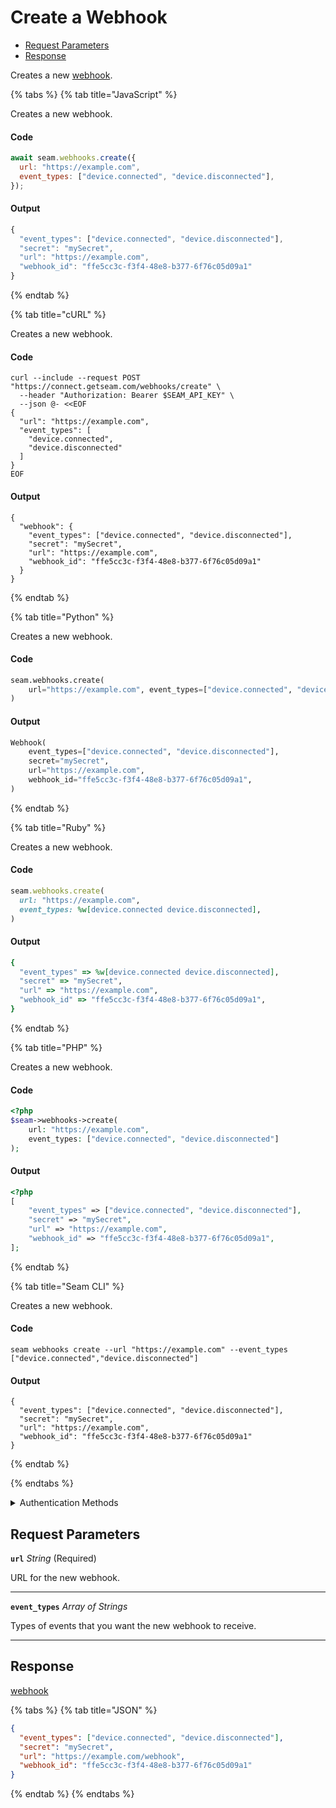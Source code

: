 # Create a Webhook

- [Request Parameters](#request-parameters)
- [Response](#response)

Creates a new [webhook](https://docs.seam.co/latest/developer-tools/webhooks).


{% tabs %}
{% tab title="JavaScript" %}

Creates a new webhook.

#### Code

```javascript
await seam.webhooks.create({
  url: "https://example.com",
  event_types: ["device.connected", "device.disconnected"],
});
```

#### Output

```javascript
{
  "event_types": ["device.connected", "device.disconnected"],
  "secret": "mySecret",
  "url": "https://example.com",
  "webhook_id": "ffe5cc3c-f3f4-48e8-b377-6f76c05d09a1"
}
```
{% endtab %}

{% tab title="cURL" %}

Creates a new webhook.

#### Code

```curl
curl --include --request POST "https://connect.getseam.com/webhooks/create" \
  --header "Authorization: Bearer $SEAM_API_KEY" \
  --json @- <<EOF
{
  "url": "https://example.com",
  "event_types": [
    "device.connected",
    "device.disconnected"
  ]
}
EOF
```

#### Output

```curl
{
  "webhook": {
    "event_types": ["device.connected", "device.disconnected"],
    "secret": "mySecret",
    "url": "https://example.com",
    "webhook_id": "ffe5cc3c-f3f4-48e8-b377-6f76c05d09a1"
  }
}
```
{% endtab %}

{% tab title="Python" %}

Creates a new webhook.

#### Code

```python
seam.webhooks.create(
    url="https://example.com", event_types=["device.connected", "device.disconnected"]
)
```

#### Output

```python
Webhook(
    event_types=["device.connected", "device.disconnected"],
    secret="mySecret",
    url="https://example.com",
    webhook_id="ffe5cc3c-f3f4-48e8-b377-6f76c05d09a1",
)
```
{% endtab %}

{% tab title="Ruby" %}

Creates a new webhook.

#### Code

```ruby
seam.webhooks.create(
  url: "https://example.com",
  event_types: %w[device.connected device.disconnected],
)
```

#### Output

```ruby
{
  "event_types" => %w[device.connected device.disconnected],
  "secret" => "mySecret",
  "url" => "https://example.com",
  "webhook_id" => "ffe5cc3c-f3f4-48e8-b377-6f76c05d09a1",
}
```
{% endtab %}

{% tab title="PHP" %}

Creates a new webhook.

#### Code

```php
<?php
$seam->webhooks->create(
    url: "https://example.com",
    event_types: ["device.connected", "device.disconnected"]
);
```

#### Output

```php
<?php
[
    "event_types" => ["device.connected", "device.disconnected"],
    "secret" => "mySecret",
    "url" => "https://example.com",
    "webhook_id" => "ffe5cc3c-f3f4-48e8-b377-6f76c05d09a1",
];
```
{% endtab %}

{% tab title="Seam CLI" %}

Creates a new webhook.

#### Code

```seam_cli
seam webhooks create --url "https://example.com" --event_types ["device.connected","device.disconnected"]
```

#### Output

```seam_cli
{
  "event_types": ["device.connected", "device.disconnected"],
  "secret": "mySecret",
  "url": "https://example.com",
  "webhook_id": "ffe5cc3c-f3f4-48e8-b377-6f76c05d09a1"
}
```
{% endtab %}

{% endtabs %}


<details>

<summary>Authentication Methods</summary>

- API key
- Personal access token
  <br>Must also include the `seam-workspace` header in the request.

To learn more, see [Authentication](https://docs.seam.co/latest/api/authentication).
</details>

## Request Parameters

**`url`** *String* (Required)

URL for the new webhook.

---

**`event_types`** *Array* *of Strings*

Types of events that you want the new webhook to receive.

---


## Response

[webhook](..)


{% tabs %}
{% tab title="JSON" %}



```json
{
  "event_types": ["device.connected", "device.disconnected"],
  "secret": "mySecret",
  "url": "https://example.com/webhook",
  "webhook_id": "ffe5cc3c-f3f4-48e8-b377-6f76c05d09a1"
}
```
{% endtab %}
{% endtabs %}
